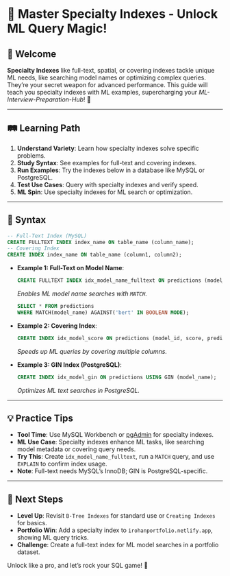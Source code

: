 # 🎉 Master Specialty Indexes - Unlock ML Query Magic!

## 🌟 Welcome

**Specialty Indexes** like full-text, spatial, or covering indexes tackle unique ML needs, like searching model names or optimizing complex queries. They’re your secret weapon for advanced performance. This guide will teach you specialty indexes with ML examples, supercharging your *ML-Interview-Preparation-Hub*! 🚀

---

## 🛤️ Learning Path

1. **Understand Variety**: Learn how specialty indexes solve specific problems.
2. **Study Syntax**: See examples for full-text and covering indexes.
3. **Run Examples**: Try the indexes below in a database like MySQL or PostgreSQL.
4. **Test Use Cases**: Query with specialty indexes and verify speed.
5. **ML Spin**: Use specialty indexes for ML search or optimization.

---

## 📜 Syntax

```sql
-- Full-Text Index (MySQL)
CREATE FULLTEXT INDEX index_name ON table_name (column_name);
-- Covering Index
CREATE INDEX index_name ON table_name (column1, column2);
```

- **Example 1: Full-Text on Model Name**:
  ```sql
  CREATE FULLTEXT INDEX idx_model_name_fulltext ON predictions (model_name);
  ```
  *Enables ML model name searches with `MATCH`.*
  ```sql
  SELECT * FROM predictions 
  WHERE MATCH(model_name) AGAINST('bert' IN BOOLEAN MODE);
  ```

- **Example 2: Covering Index**:
  ```sql
  CREATE INDEX idx_model_score ON predictions (model_id, score, prediction_date);
  ```
  *Speeds up ML queries by covering multiple columns.*

- **Example 3: GIN Index (PostgreSQL)**:
  ```sql
  CREATE INDEX idx_model_gin ON predictions USING GIN (model_name);
  ```
  *Optimizes ML text searches in PostgreSQL.*

---

## 💡 Practice Tips

- **Tool Time**: Use MySQL Workbench or [pgAdmin](https://www.pgadmin.org) for specialty indexes.
- **ML Use Case**: Specialty indexes enhance ML tasks, like searching model metadata or covering query needs.
- **Try This**: Create `idx_model_name_fulltext`, run a `MATCH` query, and use `EXPLAIN` to confirm index usage.
- **Note**: Full-text needs MySQL’s InnoDB; GIN is PostgreSQL-specific.

---

## 🚀 Next Steps

- **Level Up**: Revisit `B-Tree Indexes` for standard use or `Creating Indexes` for basics.
- **Portfolio Win**: Add a specialty index to `irohanportfolio.netlify.app`, showing ML query tricks.
- **Challenge**: Create a full-text index for ML model searches in a portfolio dataset.

Unlock like a pro, and let’s rock your SQL game! 🌟